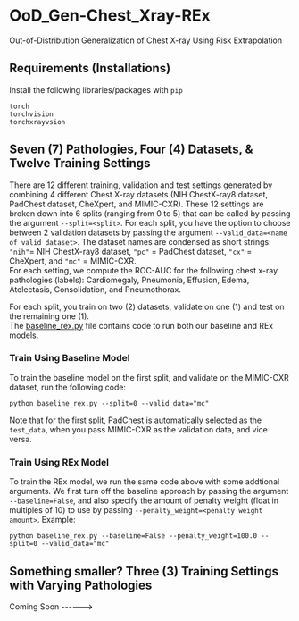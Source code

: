 # OoD_Gen-Chest_Xray-REx
Out-of-Distribution Generalization of Chest X-ray Using Risk Extrapolation

## Requirements (Installations)
Install the following libraries/packages with `pip`
```
torch 
torchvision
torchxrayvsion
```
## Seven (7) Pathologies, Four (4) Datasets, & Twelve Training Settings
There are 12 different training, validation and test settings generated by combining 4 different Chest X-ray datasets (NIH ChestX-ray8 dataset, PadChest dataset, CheXpert, and MIMIC-CXR). These 12 settings are broken down into 6 splits (ranging from 0 to 5) that can be called by passing the argument `--split=<split>`. For each split, you have the option to choose between 2 validation datasets by passing the argument `--valid_data=<name of valid dataset>`. 
The dataset names are condensed as short strings: `"nih"`= NIH ChestX-ray8 dataset, `"pc"` = PadChest dataset, `"cx"` = CheXpert, and `"mc"` = MIMIC-CXR. \
For each setting, we compute the ROC-AUC for the following chest x-ray pathologies (labels): Cardiomegaly, Pneumonia, Effusion, Edema, Atelectasis, Consolidation, and Pneumothorax.

For each split, you train on two (2) datasets, validate on one (1) and test on the remaining one (1). \
The [baseline_rex.py](https://github.com/etetteh/OoD_Gen-Chest_Xray-REx/blob/main/baseline_rex.py) file contains code to run both our baseline and REx models.

### Train Using Baseline Model
To train the baseline model on the first split, and validate on the MIMIC-CXR dataset, run the following code:
```
python baseline_rex.py --split=0 --valid_data="mc"
```
Note that for the first split, PadChest is automatically selected as the `test_data`, when you pass MIMIC-CXR as the validation data, and vice versa.

### Train Using REx Model
To train the REx model, we run the same code above with some addtional arguments. We first turn off the baseline approach by passing the argument 
`--baseline=False`, and also specify the amount of penalty weight (float in multiples of 10) to use by passing `--penalty_weight=<penalty weight amount>`. Example: 
```
python baseline_rex.py --baseline=False --penalty_weight=100.0 --split=0 --valid_data="mc"
```

## Something smaller? Three (3) Training Settings with Varying Pathologies
Coming Soon ------>
